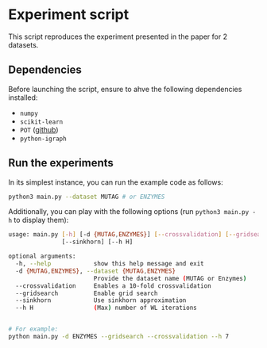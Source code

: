 # Experiment script

This script reproduces the experiment presented in the paper for 2 datasets.

## Dependencies
Before launching the script, ensure to ahve the following dependencies installed:
- `numpy`
- `scikit-learn`
- `POT` ([github](https://github.com/rflamary/POT))
- `python-igraph`

## Run the experiments
In its simplest instance, you can run the example code as follows:
```bash
python3 main.py --dataset MUTAG # or ENZYMES
```

Additionally, you can play with the following options (run `python3 main.py -h` to display them):
```bash
usage: main.py [-h] [-d {MUTAG,ENZYMES}] [--crossvalidation] [--gridsearch]
               [--sinkhorn] [--h H]

optional arguments:
  -h, --help            show this help message and exit
  -d {MUTAG,ENZYMES}, --dataset {MUTAG,ENZYMES}
                        Provide the dataset name (MUTAG or Enzymes)
  --crossvalidation     Enables a 10-fold crossvalidation
  --gridsearch          Enable grid search
  --sinkhorn            Use sinkhorn approximation
  --h H                 (Max) number of WL iterations


# For example:
python main.py -d ENZYMES --gridsearch --crossvalidation --h 7
```